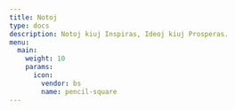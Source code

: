 ```yaml
---
title: Notoj
type: docs
description: Notoj kiuj Inspiras, Ideoj kiuj Prosperas.
menu:
  main:
    weight: 10
    params:
      icon:
        vendor: bs
        name: pencil-square
---
```

